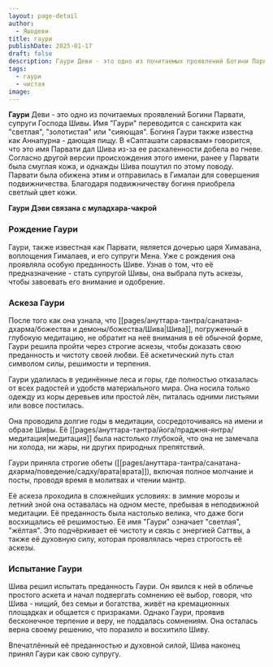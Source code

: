 ```yaml
---
layout: page-detail
author:
  - Яшодеви
title: гаури
publishDate: 2025-01-17
draft: false
description: Гаури Деви - это одно из почитаемых проявлений Богини Парвати, супруги Господа Шивы. Имя "Гаури" переводится с санскрита как "светлая", "золотистая" или "сияющая". Это отражает её облик как воплощения чистоты, красоты, нежности и света.
tags:
  - гаури
  - чистая
image:
---
```

**Гаури** Деви - это одно из почитаемых проявлений Богини Парвати, супруги Господа Шивы. Имя "Гаури" переводится с санскрита как "светлая", "золотистая" или "сияющая". 
Богиня Гаури также известна как Аннапурна - дающая пищу. В «Сапташати сарвасвам» говорится, что это имя Парвати дал Шива из-за ее раскаленности добела во гневе. Согласно другой версии происхождения этого имени, ранее у Парвати была смуглая кожа, и однажды Шива пошутил по этому поводу. Парвати была обижена этим и отправилась в Гималаи для совершения подвижничества. Благодаря подвижничеству богиня приобрела светлый цвет кожи.

**Гаури Дэви связана с муладхара-чакрой**
### Рождение Гаури

Гаури, также известная как Парвати, является дочерью царя Химавана, воплощения Гималаев, и его супруги Мена. Уже с рождения она проявляла особую преданность Шиве. Узнав о том, что её предназначение - стать супругой Шивы, она выбрала путь аскезы, чтобы завоевать его внимание и одобрение.

### Аскеза Гаури

После того как она узнала, что [[pages/ануттара-тантра/санатана-дхарма/божества и демоны/божества/Шива|Шива]], погруженный в глубокую медитацию, не обратит на неё внимания в её обычной форме, Гаури решила пройти через строгие аскезы, чтобы доказать свою преданность и чистоту своей любви. Её аскетический путь стал символом силы, решимости и терпения.

Гаури удалилась в уединённые леса и горы, где полностью отказалась от всех радостей и удобств материального мира. Она носила только одежду из коры деревьев или простой лён, питалась одними листьями или вовсе постилась.

Она проводила долгие годы в медитации, сосредоточиваясь на имени и образе Шивы. Её [[pages/ануттара-тантра/йога/праджня-янтра/медитация|медитация]] была настолько глубокой, что она не замечала ни холода, ни жары, ни других природных препятствий.

Гаури приняла строгие обеты ([[pages/ануттара-тантра/санатана-дхарма/поведение/садху/врата|врата]]), включая полное молчание и посты, проводя время в молитвах и чтении мантр.

Её аскеза проходила в сложнейших условиях: в зимние морозы и летний зной она оставалась на одном месте, пребывая в неподвижной медитации. Её преданность была настолько велика, что даже боги восхищались её решимостью.
Её имя "Гаури" означает "светлая", "жёлтая". Это подчёркивает её чистоту и связь с энергией Саттвы, а также её духовную силу, которая проявлялась через строгость её аскезы.

### Испытание Гаури

Шива решил испытать преданность Гаури. Он явился к ней в обличье простого аскета и начал подвергать сомнению её выбор, говоря, что Шива - нищий, без семьи и богатства, живёт на кремационных площадках и общается с призраками. Однако Гаури, проявив бесконечное терпение и веру, не поддалась сомнениям. Она осталась верна своему решению, что поразило и восхитило Шиву.

Впечатлённый её преданностью и духовной силой, Шива наконец принял Гаури как свою супругу. 